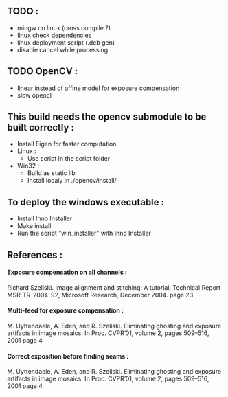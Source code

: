 ## TODO : ##
* mingw on linux (cross compile ?)
* linux check dependencies
* linux deployment script (.deb gen)
* disable cancel while processing

## TODO OpenCV : ##
* linear instead of affine model for exposure compensation
* slow opencl

## This build needs the opencv submodule to be built correctly : ##
* Install Eigen for faster computation
* Linux :
    * Use script in the script folder
* Win32 :
    * Build as static lib
    * Install localy in ./opencv/install/

## To deploy the windows executable : ##
* Install Inno Installer
* Make install
* Run the script "win_installer" with Inno Installer

## References : ##
#### Exposure compensation on all channels : ####
Richard Szeliski. Image alignment and stitching: A tutorial. Technical Report MSR-TR-2004-92, Microsoft Research, December 2004.
page 23

#### Multi-feed for exposure compensation : ####
M. Uyttendaele, A. Eden, and R. Szeliski. Eliminating ghosting and exposure artifacts in image mosaics. In Proc. CVPR’01, volume 2, pages 509–516, 2001
page 4

#### Correct exposition before finding seams : ####
M. Uyttendaele, A. Eden, and R. Szeliski. Eliminating ghosting and exposure artifacts in image mosaics. In Proc. CVPR’01, volume 2, pages 509–516, 2001
page 4
